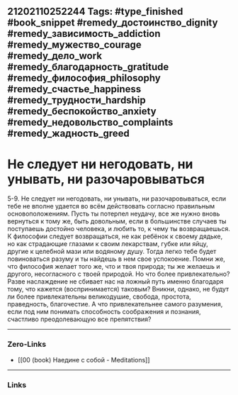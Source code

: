21202110252244
Tags: #type_finished #book_snippet #remedy_достоинство_dignity #remedy_зависимость_addiction #remedy_мужество_courage #remedy_дело_work #remedy_благодарность_gratitude #remedy_философия_philosophy #remedy_счастье_happiness #remedy_трудности_hardship #remedy_беспокойство_anxiety #remedy_недовольство_complaints #remedy_жадность_greed
---
# Не следует ни негодовать, ни унывать, ни разочаровываться

 5-9. Не следует ни негодовать, ни унывать, ни разочаровываться, если тебе не вполне удается во всём действовать согласно правильным основоположениям. Пусть ты потерпел неудачу, все же нужно вновь вернуться к тому же, быть довольным, если в большинстве случаев ты поступаешь достойно человека, и любить то, к чему ты возвращаешься. К философии следует возвращаться, не как ребёнок к своему дядьке, но как страдающие глазами к своим лекарствам, губке или яйцу, другие к целебной мази или водяному душу. Тогда легко тебе будет повиноваться разуму и ты найдешь в нем свое успокоение. Помни же, что философия желает того же, что и твоя природа; ты же желаешь и другого, несогласного с твоей природой. Но что более привлекательно? Разве наслаждение не сбивает нас на ложный путь именно благодаря тому, что кажется (воспринимается) таковым? Вникни, однако, не будут ли более привлекательны великодушие, свобода, простота, праведность, благочестие. А что привлекательнее самого разумения, если под ним понимать способность соображения и познания, счастливо преодолевающую все препятствия? 

---
### Zero-Links
- [[00 (book) Наедине с собой - Meditations]]
---
### Links
